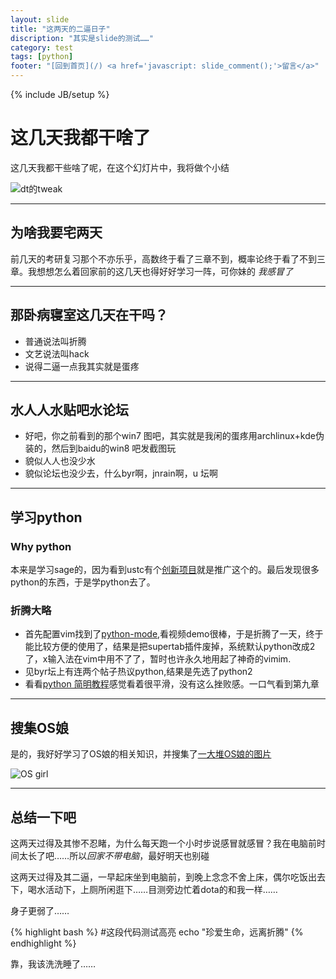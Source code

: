 ```yaml
---
layout: slide
title: "这两天的二逼日子"
discription: "其实是slide的测试……"
category: test
tags: [python]
footer: "[回到首页](/) <a href='javascript: slide_comment();'>留言</a>"
---
```

{% include JB/setup %}

# 这几天我都干啥了

这几天我都干些啥了呢，在这个幻灯片中，我将做个小结

![dt的tweak](http://fmn.rrimg.com/fmn063/20120708/1320/p_large_lamv_658f000005f61261.jpg)

---

## 为啥我要宅两天

前几天的考研复习那个不亦乐乎，高数终于看了三章不到，概率论终于看了不到三章。我想想怎么着回家前的这几天也得好好学习一阵，可你妹的 *我感冒了*

---

## 那卧病寝室这几天在干吗？

* 普通说法叫折腾
* 文艺说法叫hack
* 说得二逼一点我其实就是蛋疼

---

## 水人人水贴吧水论坛

* 好吧，你之前看到的那个win7 图吧，其实就是我闲的蛋疼用archlinux+kde伪装的，然后到baidu的win8 吧发截图玩
* 貌似人人也没少水
* 貌似论坛也没少去，什么byr啊，jnrain啊，u 坛啊

---

## 学习python

### Why python

本来是学习sage的，因为看到ustc有个[创新项目][1]就是推广这个的。最后发现很多python的东西，于是学python去了。

### 折腾大略

* 首先配置vim找到了[python-mode][2],看视频demo很棒，于是折腾了一天，终于能比较方便的使用了，结果是把supertab插件废掉，系统默认python改成2了，x输入法在vim中用不了了，暂时也许永久地用起了神奇的vimim.
* 见byr坛上有连两个帖子热议python,结果是先选了python2
* 看看[python 简明教程][3]感觉看着很平滑，没有这么挫败感。一口气看到第九章

---

## 搜集OS娘

是的，我好好学习了OS娘的相关知识，并搜集了[一大堆OS娘的图片][4]

![OS girl](http://fmn.rrimg.com/fmn065/20120710/1325/p_large_8tXz_2508000054681263.jpg)

---

## 总结一下吧

这两天过得及其惨不忍睹，为什么每天跑一个小时步说感冒就感冒？我在电脑前时间太长了吧……所以*回家不带电脑*，最好明天也别碰

这两天过得及其二逼，一早起床坐到电脑前，到晚上念念不舍上床，偶尔吃饭出去下，喝水活动下，上厕所闲逛下……目测旁边忙着dota的和我一样……

身子更弱了……

{% highlight bash %}
#这段代码测试高亮
echo "珍爱生命，远离折腾"
{% endhighlight %}

靠，我该洗洗睡了……

[1]: http://home.ustc.edu.cn/~wyfyw/iSL/
[2]: https://github.com/klen/python-mode
[3]: http://woodpecker.org.cn/abyteofpython_cn/chinese/
[4]: http://photo.renren.com/photo/306127150/album-647659933?curPage=1
